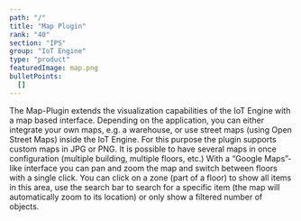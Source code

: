 ```yaml
---
path: "/"
title: "Map Plugin"
rank: "40"
section: "IPS"
group: "IoT Engine"
type: "product"
featuredImage: map.png
bulletPoints:
  []
---
```

The Map-Plugin extends the visualization capabilities of the IoT Engine with a map based interface. Depending on the application, you can either integrate your own maps, e.g. a warehouse, or use street maps (using Open Street Maps) inside the IoT Engine. For this purpose the plugin supports custom maps in JPG or PNG. It is possible to have several maps in once configuration (multiple building, multiple floors, etc.)
With a “Google Maps”-like interface you can pan and zoom the map and switch between floors with a single click. You can click on a zone (part of a floor) to show all items in this area, use the search bar to search for a specific item (the map will automatically zoom to its location) or only show a filtered number of objects.
